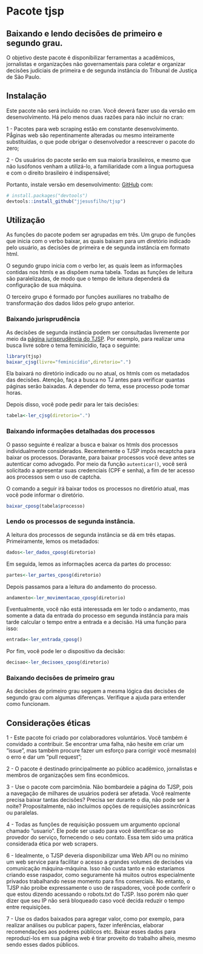 
<!-- README.md is generated from README.Rmd. Please edit that file -->

# Pacote tjsp

## Baixando e lendo decisões de primeiro e segundo grau.

O objetivo deste pacote é disponibilizar ferramentas a acadêmicos,
jornalistas e organizações não governamentais para coletar e organizar
decisões judiciais de primeira e de segunda instância do Tribunal de
Justiça de São Paulo.

## Instalação

Este pacote não será incluído no cran. Você deverá fazer uso da versão
em desenvolvimento. Há pelo menos duas razões para não incluir no cran:

1 - Pacotes para web scraping estão em constante desenvolvimento.
Pǻginas web são repentinamente alteradas ou mesmo inteiramente
substituídas, o que pode obrigar o desenvolvedor a reescrever o pacote
do zero;

2 - Os usuários do pacote serão em sua maioria brasileiros, e mesmo que
não lusófonos venham a utilizá-lo, a familiaridade com a lingua
portuguesa e com o direito brasileiro é indispensável;

Portanto, instale versão em desenvolvimento:
[GitHub](https://github.com/) com:

``` r
# install.packages("devtools")
devtools::install_github("jjesusfilho/tjsp")
```

## Utilização

As funções do pacote podem ser agrupadas em três. Um grupo de funções
que inicia com o verbo baixar, as quais baixam para um diretório
indicado pelo usuário, as decisões de primeira e de segunda instância em
formato html.

O segundo grupo inicia com o verbo ler, as quais leem as informações
contidas nos htmls e as dispôem numa tabela. Todas as funções de leitura
são paralelizadas, de modo que o tempo de leitura dependerá da
configuração de sua máquina.

O terceiro grupo é formado por funções auxiliares no trabalho de
transformação dos dados lidos pelo grupo anterior.

### Baixando jurisprudência

As decisões de segunda instância podem ser consultadas livremente por
meio da [página jurisprudência do
TJSP](https://esaj.tjsp.jus.br/cjsg/consultaCompleta.do?f=1). Por
exemplo, para realizar uma busca livre sobre o tema feminicídio, faça o
seguinte:

``` r
library(tjsp)
baixar_cjsg(livre="feminicídio",diretorio=".")
```

Ela baixará no diretório indicado ou no atual, os htmls com os metadados
das decisões. Atenção, faça a busca no TJ antes para verificar quantas
páginas serão baixadas. A depender do tema, esse processo pode tomar
horas.

Depois disso, você pode pedir para ler tais decisões:

``` r
tabela<-ler_cjsg(diretorio=".")
```

### Baixando informações detalhadas dos processos

O passo seguinte é realizar a busca e baixar os htmls dos processos
individualmente considerados. Recentemente o TJSP impôs recaptcha para
baixar os processos. Doravante, para baixar processos você deve antes se
autenticar como advogado. Por meio da função `autenticar()`, você será
solicitado a apresentar suas credenciais (CPF e senha), a fim de ter
acesso aos processos sem o uso de captcha.

O comando a seguir irá baixar todos os processos no diretório atual, mas
você pode informar o diretório.

``` r
baixar_cposg(tabela$processo)
```

### Lendo os processos de segunda instância.

A leitura dos processos de segunda instância se dá em três etapas.
Primeiramente, lemos os metadados:

``` r
dados<-ler_dados_cposg(diretorio)
```

Em seguida, lemos as informações acerca da partes do processo:

``` r
partes<-ler_partes_cposg(diretorio)
```

Depois passamos para a leitura do andamento do processo.

``` r
andamento<-ler_movimentacao_cposg(diretorio)
```

Eventualmente, você não está interessada em ler todo o andamento, mas
somente a data da entrada do processo em segunda instância para mais
tarde calcular o tempo entre a entrada e a decisão. Há uma função para
isso:

``` r
entrada<-ler_entrada_cposg()
```

Por fim, você pode ler o dispositivo da decisão:

``` r
decisao<-ler_decisoes_cposg(diretorio)
```

### Baixando decisões de primeiro grau

As decisões de primeiro grau seguem a mesma lógica das decisões de
segundo grau com algumas diferenças. Verifique a ajuda para entender
como funcionam.

## Considerações éticas

1 - Este pacote foi criado por colaboradores voluntários. Você também é
convidado a contribuir. Se encontrar uma falha, não hesite em criar um
“issue”, mas também procure fazer um esforço para corrigir você
mesma(o) o erro e dar um “pull request”;

2 - O pacote é destinado principalmente ao público acadêmico,
jornalistas e membros de organizações sem fins econômicos.

3 - Use o pacote com parcimônia. Não bombardeie a página do TJSP, pois a
navegação de milhares de usuários poderá ser afetada. Você realmente
precisa baixar tantas decisões? Precisa ser durante o dia, não pode ser
à noite? Propositalmente, não incluímos opções de requisições
assincrônicas ou paralelas.

4 - Todas as funções de requisição possuem um argumento opcional chamado
“usuario”. Ele pode ser usado para você identificar-se ao provedor do
serviço, fornecendo o seu contato. Essa tem sido uma prática considerada
ética por web scrapers.

6 - Idealmente, o TJSP deveria disponibilizar uma Web API ou no mínimo
um web service para facilitar o acesso a grandes volumes de decisões via
comunicação máquina-máquina. Isso não custa tanto e não estaríamos
criando esse raspador, como seguramente há muitos outros especialmente
privados trabalhando nesse momento para fins comerciais. No entanto, o
TJSP não proíbe expressamente o uso de raspadores, você pode conferir o
que estou dizendo acessando o robots.txt do TJSP. Isso porém não quer
dizer que seu IP não será bloqueado caso você decida reduzir o tempo
entre requisições.

7 - Use os dados baixados para agregar valor, como por exemplo, para
realizar análises ou publicar papers, fazer inferências, elaborar
recomendações aos poderes públicos etc. Baixar esses dados para
reproduzi-los em sua página web é tirar proveito do trabalho alheio,
mesmo sendo esses dados públicos.
